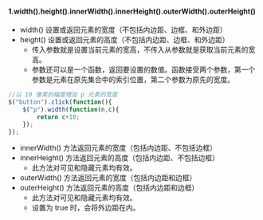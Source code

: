#### 1.width().height().innerWidth().innerHeight().outerWidth().outerHeight()

- width()	设置或返回元素的宽度（不包括内边距、边框、和外边距）
- height()	设置或返回元素的高度（不包括内边距、边框、和外边距）
  - 传入参数就是设置当前元素的宽高，不传入从参数就是获取当前元素的宽高。
  - 参数还可以是一个函数，返回要设置的数值。函数接受两个参数，第一个参数是元素在原先集合中的索引位置，第二个参数为原先的宽度。

```javascript
//以 10 像素的幅度增加 p 元素的宽度
$("button").click(function(){
    $("p").width(function(n,c){
        return c+10;
    });
});
```

- innerWidth()	方法返回元素的宽度（包括内边距、不包括边框）
- innerHeight()   方法返回元素的高度（包括内边距、不包括边框）
  - 此方法对可见和隐藏元素均有效。
- outerWidth()   方法返回元素的宽度（包括内边距和边框）
- outerHeight() 方法返回元素的高度（包括内边距和边框）
  - 此方法对可见和隐藏元素均有效。
  - 设置为 true 时，会将外边距在内。

